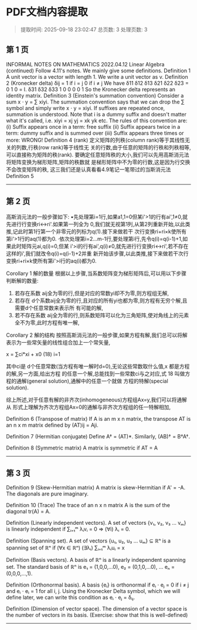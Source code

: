 # PDF文档内容提取
> 提取时间: 2025-09-18 23:02:47
> 总页数: 3
> 处理页数: 3

## 第 1 页

INFORMAL NOTES ON
MATHEMATICS
2022.04.12 Linear Algebra (continued)
Follow 4.11's notes. We mainly give some definitions.
Definition 1
A unit vector is a vector with length 1. We write a unit vector as v.
Definition 2 (Kronecker delta)
δij = 1 if i = j
0 if i ≠ j
We have
δ11 δ12 δ13
δ21 δ22 δ23 = 0 1 0 = I.
δ31 δ32 δ33
1 0 0
0 0 1
So the Kronecker delta represents an identity matrix.
Definition 3 (Einstein's summation convention)
Consider a sum x ⋅ y = ∑ xiyi. The summation convention says that we can drop
the ∑ symbol and simply write x ⋅ y = xiyi. If suffixes are repeated once, summation
is understood.
Note that i is a dummy suffix and doesn't matter what it's called, i.e.
xiyi = xj yj = xk yk etc.
The rules of this convention are:
(i) Suffix appears once in a term: free suffix
(ii) Suffix appears twice in a term: dummy suffix and is summed over
(iii) Suffix appears three times or more: WRONG!
Definition 4 (rank)
定义矩阵的列秩(column rank)等于其线性无关的列数,行秩(row rank)等于线性无
关的行数,由于任意的矩阵的行秩和列秩相等,可以直接称为矩阵的秩(rank).
要确定任意矩阵秩的大小,我们可以先用高斯消元法将矩阵变换为梯形矩阵,矩阵的秩数就
是梯形矩阵中不为零的行数,这是因为行交换不会改变矩阵的秩,
这三我们还是认真看看4.9笔记一笔带过的当斯消元法
Definition 5

---

## 第 2 页

高斯消元法的一般步骤如下:
•先处理第i=1行,如果a1,1=0但某i'>1的行有ai',1≠0,就先进行行变换ri↔ri'.如果第一列全为
0,我们就无视第1列,从第2列重新开始,以此类推,记此时第1行第一个非零元的列标为q(1).接下来做若干
次行变换ri+ri×k使所有第i'>1行的aq(1)都为0.
·依次处理第i=2...m-1行,要处理第i行,先令q(i)=q(i-1)+1,如果此时矩阵元ai,q(i)=0,但某
i'>i的行有ai',q(i)≠0,就先进行行变换ri↔ri',若不存在这样的i',我们就改令q(i)=q(i-1)+2并重
新开始该步骤,以此类推,接下来做若干次行变换ri+ri×k使所有第i'>i行的aq(i)都为0.

Corollary 1 解的数量
根据以上步骤,当系数矩阵变为梯形矩阵后,可以用以下步骤判断解的数量:
1. 若存在系数 aij全为零的行,但是对应的常数yi却不为零,则方程组无解,
2. 若存在 d个系数aij全为零的行,且对应的所有yi也都为零,则方程有无穷个解,且需要d个任意常数来表示所
有可能的解,
3. 若不存在系数 aij全为零的行,则系数矩阵可以化为三角矩阵,使对角线上的元素全不为零,此时方程有唯一解,

Corollary 2 解的结构
按照高斯消元法的一般步骤,如果方程有解,我们总可以将解表示为一些常矢量的线性组合加上一个常矢量,

x = ∑ci*xi + x0 (18)
i=1

其中ci是 d个任意常数(当方程有唯一解时d=0),无论这些常数取什么值,x 都是方程的解,另一方面,给出方程
的任意一个解,总能找到一些常数ci与之对应,式 18 叫做方程的通解(general solution),通解中的任意一个就做
方程的特解(special solution).

综上所述,对于任意有解的非齐次(inhomogeneous)方程组Ax=y,我们可以将通解从
形式上理解为齐次方程组Ax=0的通解与非齐次方程组的任一特解相加,

Definition 6 (Transpose of matrix)
If A is an m x n matrix, the transpose AT is an n x m matrix defined by
(AT)ij = Aji.

Definition 7 (Hermitian conjugate)
Define A† = (AT)*. Similarly, (AB)† = B†A†.

Definition 8 (Symmetric matrix)
A matrix is symmetric if AT = A

---

## 第 3 页

Definition 9 (Skew-Hermitian matrix)
A matrix is skew-Hermitian if A' = -A. The diagonals are pure imaginary.

Definition 10 (Trace)
The trace of an n x n matrix A is the sum of the diagonal tr(A) = A.

Definition (Linearly independent vectors). A set of vectors {v₁, v₂, v₃ ... vₘ} is linearly independent if
∑ᵢ₌₁ᵐ λᵢvᵢ = 0 ⇒ (∀i) λᵢ = 0.

Definition (Spanning set). A set of vectors {u₁, u₂, u₃ ... uₘ} ⊆ ℝⁿ is a spanning set of ℝⁿ if
(∀x ∈ ℝⁿ) (∃λᵢ) ∑ᵢ₌₁ᵐ λᵢuᵢ = x

Definition (Basis vectors). A basis of ℝⁿ is a linearly independent spanning set. The standard basis of ℝⁿ is e₁ = (1,0,0,...0), e₂ = (0,1,0,...0), ... eₙ = (0,0,0,...,1).

Definition (Orthonormal basis). A basis {eᵢ} is orthonormal if eᵢ ⋅ eⱼ = 0 if i ≠ j and eᵢ ⋅ eᵢ = 1 for all i, j.
Using the Kronecker Delta symbol, which we will define later, we can write this condition as eᵢ ⋅ eⱼ = δᵢⱼ.

Definition (Dimension of vector space). The dimension of a vector space is the number of vectors in its basis. (Exercise: show that this is well-defined)

---

